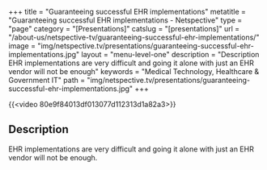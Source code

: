 +++
title = "Guaranteeing successful EHR implementations"
metatitle = "Guaranteeing successful EHR implementations - Netspective"
type = "page"
category = "[Presentations]"
catslug = "[presentations]"
url = "/about-us/netspective-tv/guaranteeing-successful-ehr-implementations/"
image = "img/netspective.tv/presentations/guaranteeing-successful-ehr-implementations.jpg"
layout = "menu-level-one"
description = "Description EHR implementations are very difficult and going it alone with just an EHR vendor will not be enough"
keywords = "Medical Technology, Healthcare & Government IT"
path = "img/netspective.tv/presentations/guaranteeing-successful-ehr-implementations.jpg"
+++

{{<video 80e9f84013df013077d112313d1a82a3>}}

## Description
EHR implementations are very difficult and going it alone with just an EHR vendor will not be enough.